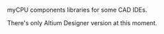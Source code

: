 myCPU components libraries for some CAD IDEs.

There's only Altium Designer version at this moment.


 

